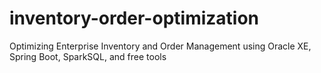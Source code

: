 # inventory-order-optimization
Optimizing Enterprise Inventory and Order Management using Oracle XE, Spring Boot, SparkSQL, and free tools
